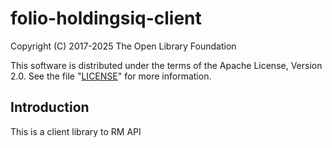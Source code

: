# folio-holdingsiq-client

Copyright (C) 2017-2025 The Open Library Foundation

This software is distributed under the terms of the Apache License, Version 2.0.
See the file "[LICENSE](LICENSE)" for more information.

## Introduction

This is a client library to RM API
